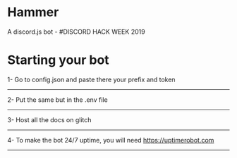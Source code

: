 # Hammer
A discord.js bot - #DISCORD HACK WEEK 2019

# Starting your bot
1- Go to config.json and paste there your prefix and token
________________
2- Put the same but in the .env file
________________
3- Host all the docs on glitch
________________
4- To make the bot 24/7 uptime, you will need https://uptimerobot.com
________________
